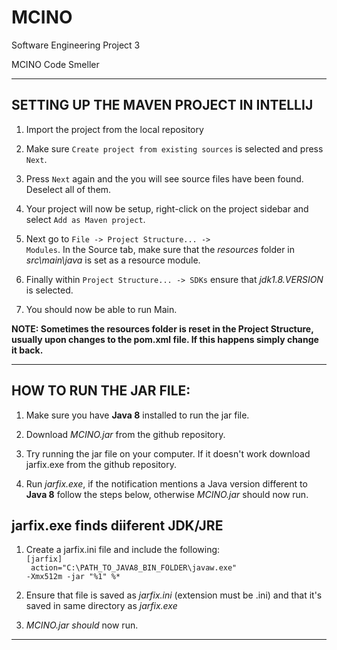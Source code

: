 # MCINO
Software Engineering Project 3

MCINO Code Smeller

---
SETTING UP THE MAVEN PROJECT IN INTELLIJ
-

1.	Import the project from the local repository

2.	Make sure <code>Create project from existing sources</code> is selected and press <code>Next</code>.

3.	Press <code>Next</code> again and the you will see source files have been found.
	Deselect all of them.
	
4.	Your project will now be setup, right-click on the project sidebar and select
	<code>Add as Maven project</code>.

5.	Next go to <code>File -> Project Structure... -> Modules</code>. In the Source tab, make
	sure that the <i>resources</i> folder in <i>src\main\java</i> is set as a resource module.
	
6.	Finally within <code>Project Structure... -> SDKs</code> ensure that <i>jdk1.8.VERSION</i> is selected.

7.	You should now be able to run Main.

<b>NOTE: Sometimes the resources folder is reset in the Project Structure, usually
upon changes to the pom.xml file. If this happens simply change it back.</b>

---
HOW TO RUN THE JAR FILE:
-
1.	Make sure you have <b>Java 8</b> installed to run the jar file.

2.	Download <i>MCINO.jar</i> from the github repository.

3.	Try running the jar file on your computer. If it doesn't work
	download jarfix.exe from the github repository.
	
4.	Run <i>jarfix.exe</i>, if the notification mentions a Java version
	different to <b>Java 8</b> follow the steps below, otherwise 
	<i>MCINO.jar</i> should now run.
	

jarfix.exe finds diiferent JDK/JRE
-
1.	Create a jarfix.ini file and include the following:
        <br><code>[jarfix]<br>
		action="C:\PATH_TO_JAVA8_BIN_FOLDER\javaw.exe" -Xmx512m -jar "%1" %*</code>

2.  Ensure that file is saved as <i>jarfix.ini</i> (extension must be .ini) and that
    it's saved in same directory as <i>jarfix.exe</i>

2.  <i>MCINO.jar should</i> now run.
---

